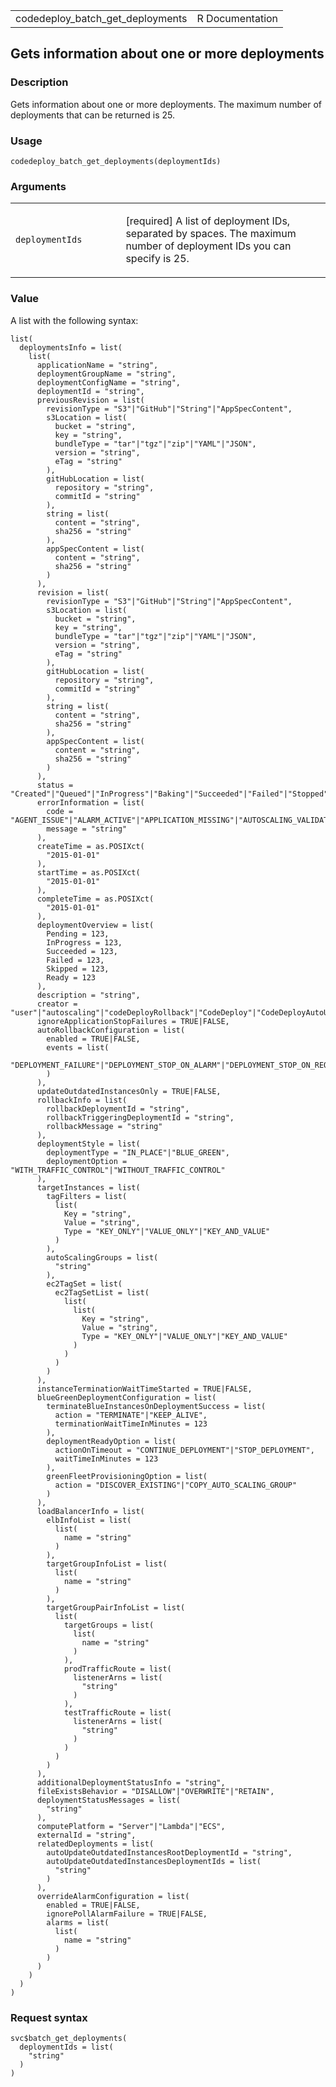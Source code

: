 <table style="width: 100%;">
<tbody>
<tr class="odd">
<td>codedeploy_batch_get_deployments</td>
<td style="text-align: right;">R Documentation</td>
</tr>
</tbody>
</table>

## Gets information about one or more deployments

### Description

Gets information about one or more deployments. The maximum number of
deployments that can be returned is 25.

### Usage

    codedeploy_batch_get_deployments(deploymentIds)

### Arguments

<table>
<colgroup>
<col style="width: 35%" />
<col style="width: 65%" />
</colgroup>
<tbody>
<tr class="odd">
<td><code
id="codedeploy_batch_get_deployments_:_deploymentIds">deploymentIds</code></td>
<td><p>[required] A list of deployment IDs, separated by spaces. The
maximum number of deployment IDs you can specify is 25.</p></td>
</tr>
</tbody>
</table>

### Value

A list with the following syntax:

    list(
      deploymentsInfo = list(
        list(
          applicationName = "string",
          deploymentGroupName = "string",
          deploymentConfigName = "string",
          deploymentId = "string",
          previousRevision = list(
            revisionType = "S3"|"GitHub"|"String"|"AppSpecContent",
            s3Location = list(
              bucket = "string",
              key = "string",
              bundleType = "tar"|"tgz"|"zip"|"YAML"|"JSON",
              version = "string",
              eTag = "string"
            ),
            gitHubLocation = list(
              repository = "string",
              commitId = "string"
            ),
            string = list(
              content = "string",
              sha256 = "string"
            ),
            appSpecContent = list(
              content = "string",
              sha256 = "string"
            )
          ),
          revision = list(
            revisionType = "S3"|"GitHub"|"String"|"AppSpecContent",
            s3Location = list(
              bucket = "string",
              key = "string",
              bundleType = "tar"|"tgz"|"zip"|"YAML"|"JSON",
              version = "string",
              eTag = "string"
            ),
            gitHubLocation = list(
              repository = "string",
              commitId = "string"
            ),
            string = list(
              content = "string",
              sha256 = "string"
            ),
            appSpecContent = list(
              content = "string",
              sha256 = "string"
            )
          ),
          status = "Created"|"Queued"|"InProgress"|"Baking"|"Succeeded"|"Failed"|"Stopped"|"Ready",
          errorInformation = list(
            code = "AGENT_ISSUE"|"ALARM_ACTIVE"|"APPLICATION_MISSING"|"AUTOSCALING_VALIDATION_ERROR"|"AUTO_SCALING_CONFIGURATION"|"AUTO_SCALING_IAM_ROLE_PERMISSIONS"|"CODEDEPLOY_RESOURCE_CANNOT_BE_FOUND"|"CUSTOMER_APPLICATION_UNHEALTHY"|"DEPLOYMENT_GROUP_MISSING"|"ECS_UPDATE_ERROR"|"ELASTIC_LOAD_BALANCING_INVALID"|"ELB_INVALID_INSTANCE"|"HEALTH_CONSTRAINTS"|"HEALTH_CONSTRAINTS_INVALID"|"HOOK_EXECUTION_FAILURE"|"IAM_ROLE_MISSING"|"IAM_ROLE_PERMISSIONS"|"INTERNAL_ERROR"|"INVALID_ECS_SERVICE"|"INVALID_LAMBDA_CONFIGURATION"|"INVALID_LAMBDA_FUNCTION"|"INVALID_REVISION"|"MANUAL_STOP"|"MISSING_BLUE_GREEN_DEPLOYMENT_CONFIGURATION"|"MISSING_ELB_INFORMATION"|"MISSING_GITHUB_TOKEN"|"NO_EC2_SUBSCRIPTION"|"NO_INSTANCES"|"OVER_MAX_INSTANCES"|"RESOURCE_LIMIT_EXCEEDED"|"REVISION_MISSING"|"THROTTLED"|"TIMEOUT"|"CLOUDFORMATION_STACK_FAILURE",
            message = "string"
          ),
          createTime = as.POSIXct(
            "2015-01-01"
          ),
          startTime = as.POSIXct(
            "2015-01-01"
          ),
          completeTime = as.POSIXct(
            "2015-01-01"
          ),
          deploymentOverview = list(
            Pending = 123,
            InProgress = 123,
            Succeeded = 123,
            Failed = 123,
            Skipped = 123,
            Ready = 123
          ),
          description = "string",
          creator = "user"|"autoscaling"|"codeDeployRollback"|"CodeDeploy"|"CodeDeployAutoUpdate"|"CloudFormation"|"CloudFormationRollback",
          ignoreApplicationStopFailures = TRUE|FALSE,
          autoRollbackConfiguration = list(
            enabled = TRUE|FALSE,
            events = list(
              "DEPLOYMENT_FAILURE"|"DEPLOYMENT_STOP_ON_ALARM"|"DEPLOYMENT_STOP_ON_REQUEST"
            )
          ),
          updateOutdatedInstancesOnly = TRUE|FALSE,
          rollbackInfo = list(
            rollbackDeploymentId = "string",
            rollbackTriggeringDeploymentId = "string",
            rollbackMessage = "string"
          ),
          deploymentStyle = list(
            deploymentType = "IN_PLACE"|"BLUE_GREEN",
            deploymentOption = "WITH_TRAFFIC_CONTROL"|"WITHOUT_TRAFFIC_CONTROL"
          ),
          targetInstances = list(
            tagFilters = list(
              list(
                Key = "string",
                Value = "string",
                Type = "KEY_ONLY"|"VALUE_ONLY"|"KEY_AND_VALUE"
              )
            ),
            autoScalingGroups = list(
              "string"
            ),
            ec2TagSet = list(
              ec2TagSetList = list(
                list(
                  list(
                    Key = "string",
                    Value = "string",
                    Type = "KEY_ONLY"|"VALUE_ONLY"|"KEY_AND_VALUE"
                  )
                )
              )
            )
          ),
          instanceTerminationWaitTimeStarted = TRUE|FALSE,
          blueGreenDeploymentConfiguration = list(
            terminateBlueInstancesOnDeploymentSuccess = list(
              action = "TERMINATE"|"KEEP_ALIVE",
              terminationWaitTimeInMinutes = 123
            ),
            deploymentReadyOption = list(
              actionOnTimeout = "CONTINUE_DEPLOYMENT"|"STOP_DEPLOYMENT",
              waitTimeInMinutes = 123
            ),
            greenFleetProvisioningOption = list(
              action = "DISCOVER_EXISTING"|"COPY_AUTO_SCALING_GROUP"
            )
          ),
          loadBalancerInfo = list(
            elbInfoList = list(
              list(
                name = "string"
              )
            ),
            targetGroupInfoList = list(
              list(
                name = "string"
              )
            ),
            targetGroupPairInfoList = list(
              list(
                targetGroups = list(
                  list(
                    name = "string"
                  )
                ),
                prodTrafficRoute = list(
                  listenerArns = list(
                    "string"
                  )
                ),
                testTrafficRoute = list(
                  listenerArns = list(
                    "string"
                  )
                )
              )
            )
          ),
          additionalDeploymentStatusInfo = "string",
          fileExistsBehavior = "DISALLOW"|"OVERWRITE"|"RETAIN",
          deploymentStatusMessages = list(
            "string"
          ),
          computePlatform = "Server"|"Lambda"|"ECS",
          externalId = "string",
          relatedDeployments = list(
            autoUpdateOutdatedInstancesRootDeploymentId = "string",
            autoUpdateOutdatedInstancesDeploymentIds = list(
              "string"
            )
          ),
          overrideAlarmConfiguration = list(
            enabled = TRUE|FALSE,
            ignorePollAlarmFailure = TRUE|FALSE,
            alarms = list(
              list(
                name = "string"
              )
            )
          )
        )
      )
    )

### Request syntax

    svc$batch_get_deployments(
      deploymentIds = list(
        "string"
      )
    )

